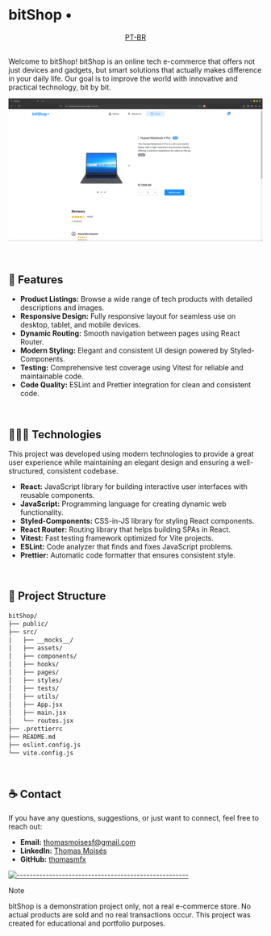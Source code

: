 # bitShop •

<div align='center'>
  <a href='./README-pt-br.md'>
    PT-BR 
  </a>
</div>

<br>

Welcome to bitShop! bitShop is an online tech e-commerce that offers not just devices and gadgets, but smart solutions that actually makes difference in your daily life. Our goal is to improve the world with innovative and practical technology, bit by bit. 

![Product Page on bitShop live website](/public/bitshop-productpage.png)

<br>

## 🚀 Features

- **Product Listings:** Browse a wide range of tech products with detailed descriptions and images.
- **Responsive Design:** Fully responsive layout for seamless use on desktop, tablet, and mobile devices.
- **Dynamic Routing:** Smooth navigation between pages using React Router.
- **Modern Styling:** Elegant and consistent UI design powered by Styled-Components.
- **Testing:** Comprehensive test coverage using Vitest for reliable and maintainable code.
- **Code Quality:** ESLint and Prettier integration for clean and consistent code.

<br>

## 👨🏽‍💻 Technologies

This project was developed using modern technologies to provide a great user experience while maintaining an elegant design and ensuring a well-structured, consistent codebase.

- **React:** JavaScript library for building interactive user interfaces with reusable components.
- **JavaScript:** Programming language for creating dynamic web functionality.
- **Styled-Components:** CSS-in-JS library for styling React components.
- **React Router:** Routing library that helps building SPAs in React.
- **Vitest:** Fast testing framework optimized for Vite projects.
- **ESLint:** Code analyzer that finds and fixes JavaScript problems.
- **Prettier:** Automatic code formatter that ensures consistent style.

<br>

## 📜 Project Structure

```
bitShop/
├── public/
├── src/
│   ├── __mocks__/
│   ├── assets/
│   ├── components/
│   ├── hooks/
│   ├── pages/
│   ├── styles/
│   ├── tests/
│   ├── utils/
│   ├── App.jsx
│   ├── main.jsx
│   └── routes.jsx
├── .prettierrc
├── README.md
├── eslint.config.js
└── vite.config.js
```

<br>

## ☕ Contact

If you have any questions, suggestions, or just want to connect, feel free to reach out:

- **Email:** thomasmoisesf@gmail.com
- **LinkedIn:** [Thomas Moisés](https://www.linkedin.com/in/thomas-moises-fernandes/)
- **GitHub:** [thomasmfx](https://github.com/thomasmfx)

[![-----------------------------------------------------](https://raw.githubusercontent.com/andreasbm/readme/master/assets/lines/colored.png)](#table-of-contents)

> [!NOTE]
> bitShop is a demonstration project only, not a real e-commerce store. No actual products are sold and no real transactions occur. This project was created for educational and portfolio purposes.
